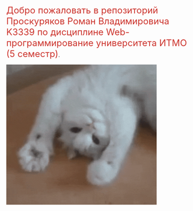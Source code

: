 <span style="font-size: 24px; color:#cc342d">Добро пожаловать в репозиторий Проскуряков Роман Владимировича K3339 по дисциплине Web-программирование университета ИТМО (5 семестр)</span>.

[<img src="home_sticker.gif" />]()